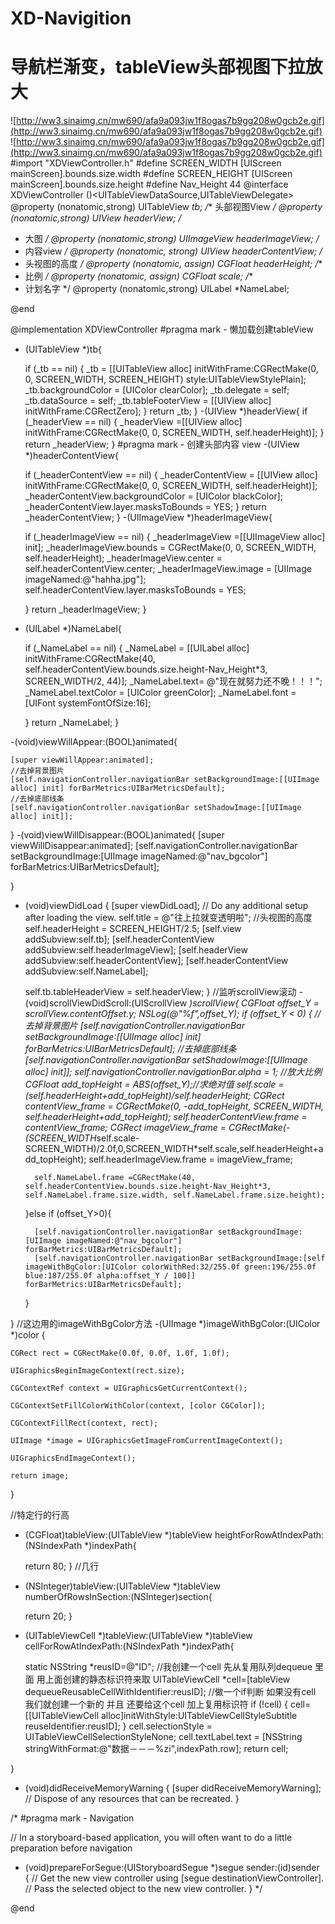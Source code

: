 # XD-Navigition
# 导航栏渐变，tableView头部视图下拉放大
![http://ww3.sinaimg.cn/mw690/afa9a093jw1f8ogas7b9gg208w0gcb2e.gif](http://ww3.sinaimg.cn/mw690/afa9a093jw1f8ogas7b9gg208w0gcb2e.gif)
![http://ww3.sinaimg.cn/mw690/afa9a093jw1f8ogas7b9gg208w0gcb2e.gif](http://ww3.sinaimg.cn/mw690/afa9a093jw1f8ogas7b9gg208w0gcb2e.gif)
#import "XDViewController.h"
#define SCREEN_WIDTH [UIScreen mainScreen].bounds.size.width
#define SCREEN_HEIGHT [UIScreen mainScreen].bounds.size.height
#define Nav_Height 44
@interface XDViewController ()<UITableViewDataSource,UITableViewDelegate>
@property (nonatomic,strong) UITableView *tb;
/** 头部视图View */
@property (nonatomic,strong) UIView *headerView;
/**
 *  大图
 */
@property (nonatomic,strong) UIImageView *headerImageView;
/**
 *  内容view
 */
@property (nonatomic, strong) UIView *headerContentView;
/**
 *  头视图的高度
 */
@property (nonatomic, assign) CGFloat headerHeight;
/**
 *  比例
 */
@property (nonatomic, assign) CGFloat scale;
/**
 *  计划名字
 */
@property (nonatomic,strong) UILabel *NameLabel;


@end

@implementation XDViewController
#pragma mark - 懒加载创建tableView
- (UITableView *)tb{
    
    if (_tb == nil) {
        _tb = [[UITableView alloc] initWithFrame:CGRectMake(0, 0, SCREEN_WIDTH, SCREEN_HEIGHT) style:UITableViewStylePlain];
        _tb.backgroundColor = [UIColor clearColor];
        _tb.delegate = self;
        _tb.dataSource = self;
        _tb.tableFooterView = [[UIView alloc] initWithFrame:CGRectZero];
    }
    return _tb;
}
-(UIView *)headerView{
    if (_headerView == nil) {
        _headerView =[[UIView alloc] initWithFrame:CGRectMake(0, 0, SCREEN_WIDTH, self.headerHeight)];
    }
    return _headerView;
}
#pragma mark - 创建头部内容 view
-(UIView *)headerContentView{
    
    if (_headerContentView == nil) {
        _headerContentView = [[UIView alloc] initWithFrame:CGRectMake(0, 0, SCREEN_WIDTH, self.headerHeight)];
        _headerContentView.backgroundColor = [UIColor blackColor];
        _headerContentView.layer.masksToBounds = YES;
    }
    return _headerContentView;
}
-(UIImageView *)headerImageView{
    
    if (_headerImageView == nil) {
        _headerImageView =[[UIImageView alloc] init];
        _headerImageView.bounds = CGRectMake(0, 0, SCREEN_WIDTH, self.headerHeight);
        _headerImageView.center = self.headerContentView.center;
        _headerImageView.image = [UIImage imageNamed:@"hahha.jpg"];
        self.headerContentView.layer.masksToBounds = YES;
        
    }
    return _headerImageView;
}
- (UILabel *)NameLabel{
    
    if (_NameLabel == nil) {
        _NameLabel = [[UILabel alloc] initWithFrame:CGRectMake(40, self.headerContentView.bounds.size.height-Nav_Height*3, SCREEN_WIDTH/2, 44)];
        _NameLabel.text= @"现在就努力还不晚！！！";
        _NameLabel.textColor = [UIColor greenColor];
        _NameLabel.font = [UIFont systemFontOfSize:16];
        
        
    }
    return _NameLabel;
}


-(void)viewWillAppear:(BOOL)animated{
    
    [super viewWillAppear:animated];
    //去掉背景图片
    [self.navigationController.navigationBar setBackgroundImage:[[UIImage alloc] init] forBarMetrics:UIBarMetricsDefault];
    //去掉底部线条
    [self.navigationController.navigationBar setShadowImage:[[UIImage alloc] init]];
}
-(void)viewWillDisappear:(BOOL)animated{
    [super viewWillDisappear:animated];
    [self.navigationController.navigationBar setBackgroundImage:[UIImage imageNamed:@"nav_bgcolor"] forBarMetrics:UIBarMetricsDefault];
    
}

- (void)viewDidLoad {
    [super viewDidLoad];
    // Do any additional setup after loading the view.
    self.title = @"往上拉就变透明啦";
    //头视图的高度
    self.headerHeight = SCREEN_HEIGHT/2.5;
    [self.view addSubview:self.tb];
    [self.headerContentView addSubview:self.headerImageView];
    [self.headerView addSubview:self.headerContentView];
    [self.headerContentView addSubview:self.NameLabel];
   
    self.tb.tableHeaderView = self.headerView;
}
//监听scrollView滚动
-(void)scrollViewDidScroll:(UIScrollView *)scrollView{
    CGFloat offset_Y = scrollView.contentOffset.y;
    NSLog(@"%f",offset_Y);
    if (offset_Y < 0) {
        //去掉背景图片
        [self.navigationController.navigationBar setBackgroundImage:[[UIImage alloc] init] forBarMetrics:UIBarMetricsDefault];
        //去掉底部线条
        [self.navigationController.navigationBar setShadowImage:[[UIImage alloc] init]];
        self.navigationController.navigationBar.alpha = 1;
        //放大比例
        CGFloat add_topHeight = ABS(offset_Y);//求绝对值
        self.scale = (self.headerHeight+add_topHeight)/self.headerHeight;
        CGRect contentView_frame = CGRectMake(0, -add_topHeight, SCREEN_WIDTH, self.headerHeight+add_topHeight);
        self.headerContentView.frame = contentView_frame;
        CGRect imageView_frame = CGRectMake(-(SCREEN_WIDTH*self.scale-SCREEN_WIDTH)/2.0f,0,SCREEN_WIDTH*self.scale,self.headerHeight+add_topHeight);
        self.headerImageView.frame = imageView_frame;
        
        self.NameLabel.frame =CGRectMake(40, self.headerContentView.bounds.size.height-Nav_Height*3, self.NameLabel.frame.size.width, self.NameLabel.frame.size.height);
        
        
    }else if (offset_Y>0){
        
        [self.navigationController.navigationBar setBackgroundImage:[UIImage imageNamed:@"nav_bgcolor"] forBarMetrics:UIBarMetricsDefault];
        [self.navigationController.navigationBar setBackgroundImage:[self imageWithBgColor:[UIColor colorWithRed:32/255.0f green:196/255.0f blue:187/255.0f alpha:offset_Y / 100]] forBarMetrics:UIBarMetricsDefault];
        
    }
    
}
//这边用的imageWithBgColor方法
-(UIImage *)imageWithBgColor:(UIColor *)color {
    
    CGRect rect = CGRectMake(0.0f, 0.0f, 1.0f, 1.0f);
    
    UIGraphicsBeginImageContext(rect.size);
    
    CGContextRef context = UIGraphicsGetCurrentContext();
    
    CGContextSetFillColorWithColor(context, [color CGColor]);
    
    CGContextFillRect(context, rect);
    
    UIImage *image = UIGraphicsGetImageFromCurrentImageContext();
    
    UIGraphicsEndImageContext();
    
    return image;
    
}


//特定行的行高
- (CGFloat)tableView:(UITableView *)tableView heightForRowAtIndexPath:(NSIndexPath *)indexPath{
    
    return 80;
}
//几行
- (NSInteger)tableView:(UITableView *)tableView numberOfRowsInSection:(NSInteger)section{
    
    return 20;
}
- (UITableViewCell *)tableView:(UITableView *)tableView cellForRowAtIndexPath:(NSIndexPath *)indexPath{
    
    static NSString *reusID=@"ID";
    //我创建一个cell 先从复用队列dequeue 里面 用上面创建的静态标识符来取
    UITableViewCell *cell=[tableView dequeueReusableCellWithIdentifier:reusID];
    //做一个if判断  如果没有cell  我们就创建一个新的 并且 还要给这个cell 加上复用标识符
    if (!cell) {
        cell=[[UITableViewCell alloc]initWithStyle:UITableViewCellStyleSubtitle reuseIdentifier:reusID];
    }
    cell.selectionStyle = UITableViewCellSelectionStyleNone;
    cell.textLabel.text = [NSString stringWithFormat:@"数据－－－%zi",indexPath.row];
    return cell;
    
    
}

- (void)didReceiveMemoryWarning {
    [super didReceiveMemoryWarning];
    // Dispose of any resources that can be recreated.
}

/*
#pragma mark - Navigation

// In a storyboard-based application, you will often want to do a little preparation before navigation
- (void)prepareForSegue:(UIStoryboardSegue *)segue sender:(id)sender {
    // Get the new view controller using [segue destinationViewController].
    // Pass the selected object to the new view controller.
}
*/

@end
